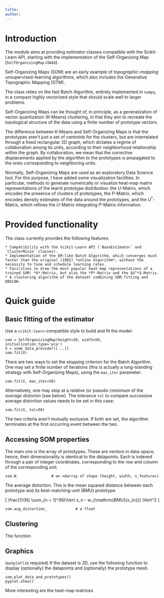 ```yaml
---
title:
author:
---
```


# Introduction

The module aims at providing estimator classes compatible with the Scikit-Learn API, starting with the implementation of the Self-Organizing Map (`SelfOrganizingMap` class).

Self-Organizing Maps (SOM) are an early example of *topographic-mapping* unsupervised-learning algorithms, which also includes the Generative Topographic Mapping (GTM).

The class relies on the fast Batch Algorithm, entirely implemented in `numpy`, in a compact highly vectorized style that should scale well to larger problems.

Self-Organizing Maps can be thought of, in principle, as a generalization of vector quantization (K-Means) clustering, in that they aim to recreate the topological structure of the data using a finite number of prototype vectors.

The difference between K-Means and Self-Organizing Maps is that the prototypes aren't just a set of centroids for the clusters, but are interrelated through a fixed rectangular 2D graph, which dictates a regime of collaboration among its units, according to their neighborhood relationship within the graph. By collaboration, we mean that the corrective displacements applied by the algorithm to the prototypes is propagated to the ones corresponding to neighboring units.

Normally, Self-Organizing Maps are used as an exploratory Data Science tool. For this purpose, I have added some visualization facilities. In particular, methods to generate numerically or visualize heat-map matrix representations of the learnt prototype distribution: the *U*-Matrix, which encodes the presence of clusters of prototypes, the *P*-Matrix, which encodes density estimates of the data around the prototypes, and the $U^*$-Matrix, which refines the *U*-Matrix integrating *P*-Matrix information.

# Provided functionality

The class currently provides the following features:

	* Compatibility with the Scikit-Learn API (`BaseEstimator` and `ClusterMixin` classes).
	* Implementation of the EM-like Batch Algorithm, which converges much faster than the original (1982) *online algorithm*, without the necessity to tune and schedule learning rates.
	* Facilities to draw the most popular heat-map representations of a trained SOM: *U*-Matrix, but also the *P*-Matrix and the $U^*$-Matrix.
	* A clustering algorithm of the dataset combining SOM fitting and DBSCAN.

# Quick guide

## Basic fitting of the estimator

Use a `scikit-learn`-compatible style to build and fit the model:

```{python}
som = SelfOrganizingMap(height=50, width=50, initialization_type='pca')
X = some_data_provider([...])
som.fit(X)
```

There are two ways to set the stopping criterion for the Batch Algorithm. One may set a finite number of iterations (this is actually a long-standing strategy with Self-Organizing Maps), using the `max_iter` parameter:

```{python}
som.fit(X, max_iter=50)
```

Alternatively, one may stop at a relative (or pseudo-)minimum of the  *average distorion* (see below). The tolerance `tol` to compare successive average distortion values needs to be set in this case:

```{python}
som.fit(X, tol=50)
```

The two criteria aren't mutually exclusive. If both are set, the algorithm terminates at the first occurring event between the two.

## Accessing SOM properties

The main one is the array of prototypes. These are vectors in data-space, hence, their dimensionality is identical to the datapoints. Each is indexed through a pair of integer coordinates, corresponding to the row and column of the corresponding unit. 

```{python}
som.W_               # an ndarray of shape (height, width, n_features)
```

The average distortion. This is the mean squared distance between each prototype and its best-matching-unit (BMU) prototype:

\[
	\frac{1}{N} \sum_{n = 1}^{N}\Vert x_n - w_{\mathrm{BMU}(x_{n})}  \Vert^2
\]

```{python}
som.avg_distortion_             # a float
```

## Clustering

The function 

## Graphics

(`matplotlib` required) If the dataset is 3D, use the following function to display (optionally) the datapoints and (optionally) the prototype mesh.

```{python}
som.plot_data_and_prototypes()
pyplot.show()
```

More interesting are the heat-map matrices
